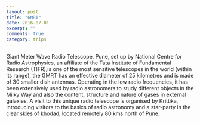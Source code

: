 ```yaml
---
layout: post
title: "GMRT"
date: 2016-07-01
excerpt: ""
comments: true
category: trips
---
```

Giant Meter Wave Radio Telescope, Pune, set up by  National Centre for Radio Astrophysics, an affiliate of the Tata Institute of Fundamental Research (TIFR),is one of the most sensitive telescopes in the world (within its range), the GMRT has an effective diameter of 25 kilometres and is made of 30 smaller dish antennas.
Operating in the low radio frequencies, it has been extensively used by radio astronomers to study different objects in the Milky Way and also the content, structure and nature of gases in external galaxies.
A visit to this unique radio telescope is organised by Krittika, introducing visitors to the basics of radio astronomy and a star-party in the clear skies of khodad, located remotely 80 kms north of Pune. 
